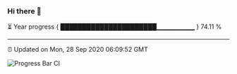 ### Hi there 👋

⏳ Year progress { ██████████████████████▁▁▁▁▁▁▁▁ } 74.11 %

---

⏰ Updated on Mon, 28 Sep 2020 06:09:52 GMT

![Progress Bar CI](https://github.com/liununu/liununu/workflows/Progress%20Bar%20CI/badge.svg)
